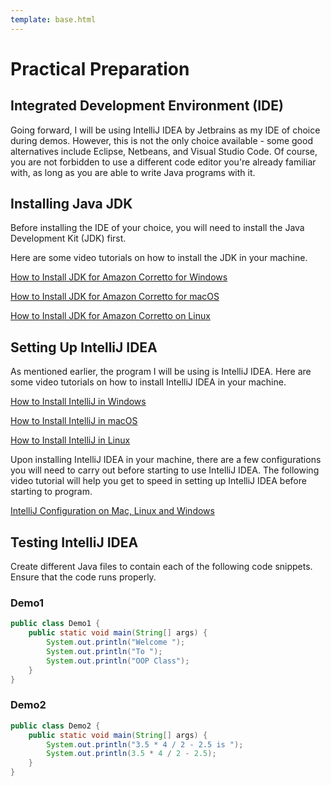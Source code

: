 ```yaml
---
template: base.html
---
```


# Practical Preparation

## Integrated Development Environment (IDE)

Going forward, I will be using IntelliJ IDEA by Jetbrains as my IDE of choice during demos.
However, this is not the only choice available - some good alternatives include Eclipse, Netbeans, and Visual Studio Code.
Of course, you are not forbidden to use a different code editor you're already familiar with, as long as you are able to write Java programs with it.

## Installing Java JDK

Before installing the IDE of your choice, you will need to install the Java Development Kit (JDK) first.

Here are some video tutorials on how to install the JDK in your machine.

[How to Install JDK for Amazon Corretto for Windows](https://youtu.be/-p0NTsSHlxg)

[How to Install JDK for Amazon Corretto for macOS](https://youtu.be/-tSV0SKL940)

[How to Install JDK for Amazon Corretto on Linux](https://youtu.be/B-zzjTzEWBU)

## Setting Up IntelliJ IDEA

As mentioned earlier, the program I will be using is IntelliJ IDEA.
Here are some video tutorials on how to install IntelliJ IDEA in your machine.

[How to Install IntelliJ in Windows](https://youtu.be/I2irkATtCLw)

[How to Install IntelliJ in macOS](https://youtu.be/JAB3a0cTjH4)

[How to Install IntelliJ in Linux](https://youtu.be/JJ13WFXDj5c)

Upon installing IntelliJ IDEA in your machine, there are a few configurations you will need to carry out before starting to use IntelliJ IDEA.
The following video tutorial will help you get to speed in setting up IntelliJ IDEA before starting to program.

[IntelliJ Configuration on Mac, Linux and Windows](https://youtu.be/nk5GmfhqSdc)

## Testing IntelliJ IDEA

Create different Java files to contain each of the following code snippets.
Ensure that the code runs properly.

### Demo1

```java
public class Demo1 {
	public static void main(String[] args) {
		System.out.println("Welcome ");
		System.out.println("To ");
		System.out.println("OOP Class");
	}
}
```

### Demo2

```java
public class Demo2 {
	public static void main(String[] args) {
		System.out.println("3.5 * 4 / 2 - 2.5 is ");
		System.out.println(3.5 * 4 / 2 - 2.5);
	}
}
```
